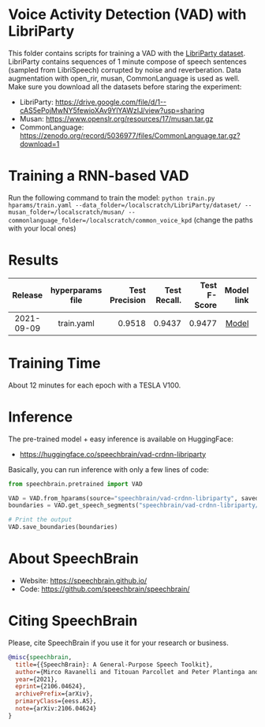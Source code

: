 # Voice Activity Detection (VAD) with LibriParty
This folder contains scripts for training a VAD with the [LibriParty dataset](https://drive.google.com/file/d/1--cAS5ePojMwNY5fewioXAv9YlYAWzIJ/view?usp=sharing).
LibriParty contains sequences of 1 minute compose of speech sentences (sampled from LibriSpeech) corrupted by noise and reverberation.
Data augmentation with open_rir, musan, CommonLanguage is used as well. Make sure you download all the datasets before staring the experiment:
- LibriParty: https://drive.google.com/file/d/1--cAS5ePojMwNY5fewioXAv9YlYAWzIJ/view?usp=sharing
- Musan: https://www.openslr.org/resources/17/musan.tar.gz
- CommonLanguage: https://zenodo.org/record/5036977/files/CommonLanguage.tar.gz?download=1


# Training a RNN-based VAD
Run the following command to train the model:
`python train.py hparams/train.yaml --data_folder=/localscratch/LibriParty/dataset/ --musan_folder=/localscratch/musan/ --commonlanguage_folder=/localscratch/common_voice_kpd`
(change the paths with your local ones)


# Results
| Release | hyperparams file | Test Precision | Test Recall. | Test F-Score | Model link | GPUs |
|:-------------:|:---------------------------:| -----:| -----:| --------:| -----------:| -----------:|
| 2021-09-09 | train.yaml |  0.9518 | 0.9437 | 0.9477 | [Model](https://drive.google.com/drive/folders/1YLYGuiyuTH0D7fXOOp6cMddfQoM74o-Y?usp=sharing) | 1xV100 16GB |


# Training Time
About 12 minutes for each epoch with a TESLA V100.

# Inference
The pre-trained model + easy inference is available on HuggingFace:
- https://huggingface.co/speechbrain/vad-crdnn-libriparty

Basically, you can run inference with only a few lines of code:

```python
from speechbrain.pretrained import VAD

VAD = VAD.from_hparams(source="speechbrain/vad-crdnn-libriparty", savedir="pretrained_models/vad-crdnn-libriparty")
boundaries = VAD.get_speech_segments("speechbrain/vad-crdnn-libriparty/example_vad.wav")

# Print the output
VAD.save_boundaries(boundaries)
```


# **About SpeechBrain**
- Website: https://speechbrain.github.io/
- Code: https://github.com/speechbrain/speechbrain/

# **Citing SpeechBrain**
Please, cite SpeechBrain if you use it for your research or business.

```bibtex
@misc{speechbrain,
  title={{SpeechBrain}: A General-Purpose Speech Toolkit},
  author={Mirco Ravanelli and Titouan Parcollet and Peter Plantinga and Aku Rouhe and Samuele Cornell and Loren Lugosch and Cem Subakan and Nauman Dawalatabad and Abdelwahab Heba and Jianyuan Zhong and Ju-Chieh Chou and Sung-Lin Yeh and Szu-Wei Fu and Chien-Feng Liao and Elena Rastorgueva and François Grondin and William Aris and Hwidong Na and Yan Gao and Renato De Mori and Yoshua Bengio},
  year={2021},
  eprint={2106.04624},
  archivePrefix={arXiv},
  primaryClass={eess.AS},
  note={arXiv:2106.04624}
}
```

